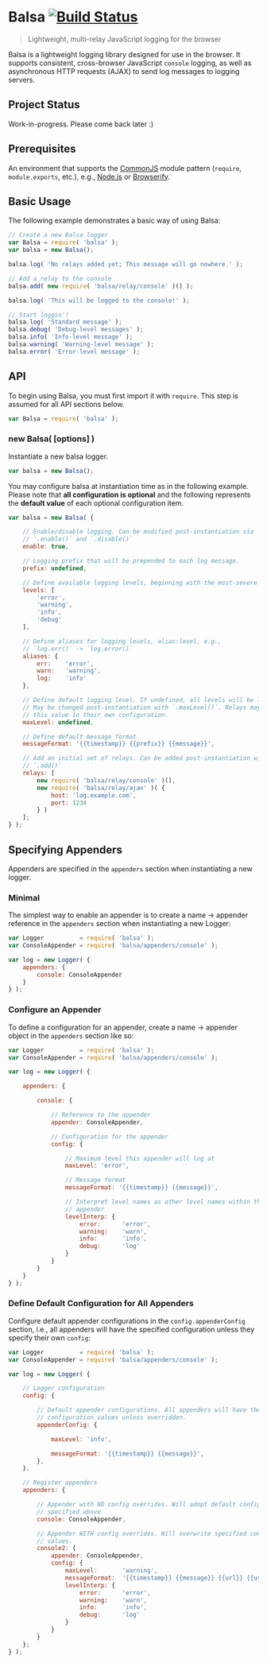 # Balsa [![Build Status](https://travis-ci.org/reidev/balsa.svg?branch=master)](https://travis-ci.org/reidev/balsa)

> Lightweight, multi-relay JavaScript logging for the browser

Balsa is a lightweight logging library designed for use in the browser. It
supports consistent, cross-browser JavaScript `console` logging, as well as
asynchronous HTTP requests (AJAX) to send log messages to logging servers.

## Project Status

Work-in-progress. Please come back later :)

## Prerequisites

An environment that supports the
[CommonJS](http://wiki.commonjs.org/wiki/CommonJS) module pattern (`require`,
`module.exports`, etc.), e.g., [Node.js](http://nodejs.org/) or
[Browserify](http://browserify.org/).

## Basic Usage

The following example demonstrates a basic way of using Balsa:

```js
// Create a new Balsa logger
var Balsa = require( 'balsa' );
var balsa = new Balsa();

balsa.log( 'No relays added yet; This message will go nowhere.' );

// Add a relay to the console
balsa.add( new require( 'balsa/relay/console' )() );

balsa.log( 'This will be logged to the console!' );

// Start loggin'!
balsa.log( 'Standard message' );
balsa.debug( 'Debug-level messages' );
balsa.info( 'Info-level message' );
balsa.warning( 'Warning-level message' );
balsa.error( 'Error-level message' );
```

## API

To begin using Balsa, you must first import it with `require`. This step is
assumed for all API sections below.

```js
var Balsa = require( 'balsa' );
```

### new Balsa( [options] )

Instantiate a new balsa logger.

```js
var balsa = new Balsa();
```

You may configure balsa at instantiation time as in the following example.
Please note that **all configuration is optional** and the following represents
the **default value** of each optional configuration item.

```js
var balsa = new Balsa( {

    // Enable/disable logging. Can be modified post-instantiation via
    // `.enable()` and `.disable()`
    enable: true,

    // Logging prefix that will be prepended to each log message.
    prefix: undefined,

    // Define available logging levels, beginning with the most-severe
    levels: [
        'error',
        'warning',
        'info',
        'debug'
    ],

    // Define aliases for logging levels, alias:level, e.g.,
    // `log.err()` -> `log.error()`
    aliases: {
        err:    'error',
        warn:   'warning',
        log:    'info'
    },

    // Define default logging level. If undefined, all levels will be logged.
    // May be changed post-instantiation with `.maxLevel()`. Relays may override
    // this value in their own configuration.
    maxLevel: undefined,

    // Define default message format.
    messageFormat: '{{timestamp}} {{prefix}} {{message}}',

    // Add an initial set of relays. Can be added post-instantiation with
    // `.add()`
    relays: [
        new require( 'balsa/relay/console' )(),
        new require( 'balsa/relay/ajax' )( {
            host: 'log.example.com',
            port: 1234
        } )
    ];
} );

```

## Specifying Appenders

Appenders are specified in the `appenders` section when instantiating a new
logger.

### Minimal

The simplest way to enable an appender is to create a name -> appender
reference in the `appenders` section when instantiating a new Logger:

```js
var Logger          = require( 'balsa' );
var ConsoleAppender = require( 'balsa/appenders/console' );

var log = new Logger( {
    appenders: {
        console: ConsoleAppender
    }
} );
```

### Configure an Appender

To define a configuration for an appender, create a name -> appender object
in the `appenders` section like so:

```js
var Logger          = require( 'balsa' );
var ConsoleAppender = require( 'balsa/appenders/console' );

var log = new Logger( {

    appenders: {

        console: {

            // Reference to the appender
            appender: ConsoleAppender,

            // Configuration for the appender
            config: {

                // Maximum level this appender will log at
                maxLevel: 'error',

                // Message format
                messageFormat: '{{timestamp}} {{message}}',

                // Interpret level names as other level names within this
                // appender
                levelInterp: {
                    error:      'error',
                    warning:    'warn',
                    info:       'info',
                    debug:      'log'
                }
            }
        }
    }
} );
```

### Define Default Configuration for All Appenders

Configure default appender configurations in the `config.appenderConfig`
section, i.e., all appenders will have the specified configuration unless they
specify their own `config`:

```js
var Logger          = require( 'balsa' );
var ConsoleAppender = require( 'balsa/appenders/console' );

var log = new Logger( {

    // Logger configuration
    config: {

        // Default appender configurations. All appenders will have these
        // configuration values unless overridden.
        appenderConfig: {

            maxLevel: 'info',

            messageFormat: '{{timestamp}} {{message}}',
        },
    },

    // Register appenders
    appenders: {

        // Appender with NO config overrides. Will adopt default configuration
        // specified above
        console: ConsoleAppender,

        // Appender WITH config overrides. Will overwrite specified config
        // values.
        console2: {
            appender: ConsoleAppender,
            config: {
                maxLevel:       'warning',
                messageFormat:  '{{timestamp}} {{message}} {{url}} {{userAgent}}',
                levelInterp: {
                    error:      'error',
                    warning:    'warn',
                    info:       'info',
                    debug:      'log'
                }
            }
        }
    };
} );
